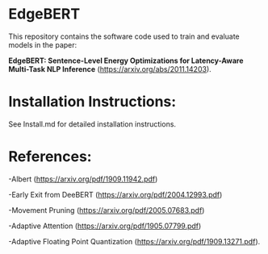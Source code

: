 # EdgeBERT

This repository contains the software code used to train and evaluate models in the paper: 

**EdgeBERT: Sentence-Level Energy Optimizations for Latency-Aware Multi-Task NLP Inference** (https://arxiv.org/abs/2011.14203). 

# Installation Instructions:
See Install.md for detailed installation instructions.

# References:

-Albert (https://arxiv.org/pdf/1909.11942.pdf)

-Early Exit from DeeBERT (https://arxiv.org/pdf/2004.12993.pdf)

-Movement Pruning (https://arxiv.org/pdf/2005.07683.pdf)

-Adaptive Attention (https://arxiv.org/pdf/1905.07799.pdf)

-Adaptive Floating Point Quantization (https://arxiv.org/pdf/1909.13271.pdf).
